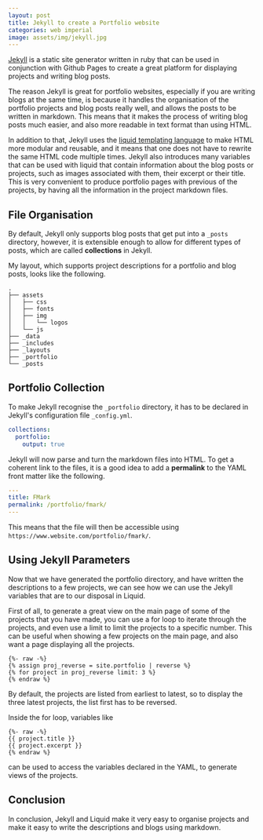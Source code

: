 ```yaml
---
layout: post
title: Jekyll to create a Portfolio website
categories: web imperial
image: assets/img/jekyll.jpg
---
```


[Jekyll](https://jekyllrb.com/) is a static site generator written in ruby that
can be used in conjunction with Github Pages to create a great platform for
displaying projects and writing blog posts.

The reason Jekyll is great for portfolio websites, especially if you are writing
blogs at the same time, is because it handles the organisation of the portfolio
projects and blog posts really well, and allows the posts to be written in
markdown. This means that it makes the process of writing blog posts much
easier, and also more readable in text format than using HTML.

In addition to that, Jekyll uses the [liquid templating
language](https://shopify.github.io/liquid/) to make HTML more modular and
reusable, and it means that one does not have to rewrite the same HTML code
multiple times. Jekyll also introduces many variables that can be used with
liquid that contain information about the blog posts or projects, such as images
associated with them, their excerpt or their title. This is very convenient to
produce portfolio pages with previous of the projects, by having all the
information in the project markdown files.

## File Organisation

By default, Jekyll only supports blog posts that get put into a `_posts`
directory, however, it is extensible enough to allow for different types of
posts, which are called __collections__ in Jekyll.

My layout, which supports project descriptions for a portfolio and blog posts,
looks like the following.

```
.
├── assets
│   ├── css
│   ├── fonts
│   ├── img
│   │   └── logos
│   └── js
├── _data
├── _includes
├── _layouts
├── _portfolio
└── _posts
```

## Portfolio Collection

To make Jekyll recognise the `_portfolio` directory, it has to be declared in
Jekyll's configuration file `_config.yml`.

```yaml
collections:
  portfolio:
    output: true
```

Jekyll will now parse and turn the markdown files into HTML. To get a coherent
link to the files, it is a good idea to add a __permalink__ to the YAML front
matter like the following.

```yaml
---
title: FMark
permalink: /portfolio/fmark/
---
```

This means that the file will then be accessible using
`https://www.website.com/portfolio/fmark/`.

## Using Jekyll Parameters

Now that we have generated the portfolio directory, and have written the
descriptions to a few projects, we can see how we can use the Jekyll variables
that are to our disposal in Liquid.

First of all, to generate a great view on the main page of some of the projects
that you have made, you can use a for loop to iterate through the projects, and
even use a limit to limit the projects to a specific number. This can be useful
when showing a few projects on the main page, and also want a page displaying
all the projects.

```liquid
{%- raw -%}
{% assign proj_reverse = site.portfolio | reverse %}
{% for project in proj_reverse limit: 3 %}
{% endraw %}
```

By default, the projects are listed from earliest to latest, so to display the
three latest projects, the list first has to be reversed.

Inside the for loop, variables like

```liquid
{%- raw -%}
{{ project.title }}
{{ project.excerpt }}
{% endraw %}
```

can be used to access the variables declared in the YAML, to generate views of
the projects.

## Conclusion

In conclusion, Jekyll and Liquid make it very easy to organise projects and make
it easy to write the descriptions and blogs using markdown.
